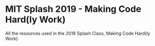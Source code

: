 # MIT Splash 2019 - Making Code Hard(ly Work)
All the resources used in the 2019 Splash Class, Making Code Hard(ly Work)
